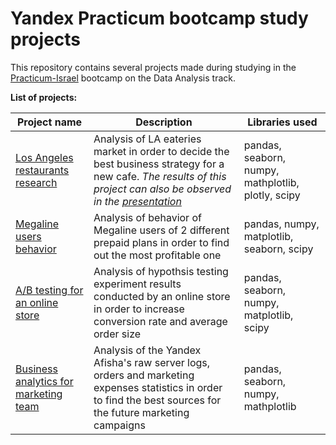 # Yandex Practicum bootcamp study projects
 This repository contains several projects made during studying in the [Practicum-Israel](https://www.linkedin.com/school/practicum-israel/) bootcamp on the Data Analysis track.

 **List of projects:**

| Project name | Description | Libraries used |
| ----- | ------ | ---- |
| [Los Angeles restaurants research](https://github.com/GregSemPer/Yandex-Practicum-projects/tree/main/los%20angeles%20restaurants%20research) | Analysis of LA eateries market in order to decide the best business strategy for a new cafe. *The results of this project can also be observed in the* [*presentation*](https://disk.yandex.com/i/_dtLlQz-aHijog)| pandas, seaborn, numpy, mathplotlib, plotly, scipy|
| [Megaline users behavior](https://github.com/GregSemPer/Yandex-Practicum-projects/tree/main/megaline%20users%20behavior) | Analysis of  behavior of Megaline users of 2 different prepaid plans in order to find out the most profitable one | pandas, numpy, matplotlib, seaborn, scipy |
| [A/B testing for an online store](https://github.com/GregSemPer/Yandex-Practicum-projects/tree/main/ab%20testing%20for%20an%20online%20store) | Analysis of hypothsis testing experiment results conducted by an online store in order to increase conversion rate and average order size | pandas, seaborn, numpy, matplotlib, scipy |
| [Business analytics for marketing team](https://github.com/GregSemPer/Yandex-Practicum-projects/tree/main/business%20analytics%20for%20marketing%20team) | Analysis of the Yandex Afisha's raw server logs, orders and marketing expenses statistics in order to find the best sources for the future marketing campaigns  | pandas, seaborn, numpy, mathplotlib |
